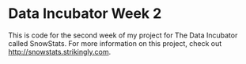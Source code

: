 # Data Incubator Week 2

This is code for the second week of my project for The Data Incubator called SnowStats.  For more information on this project, check out http://snowstats.strikingly.com.

